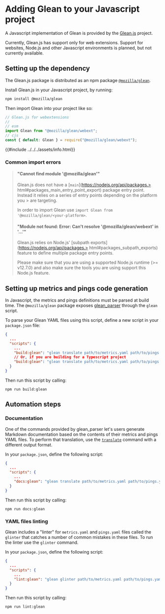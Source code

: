 # Adding Glean to your Javascript project

A Javascript implementation of Glean is provided by the [Glean.js]() project.

Currently, Glean.js has support only for web extensions. Support for websites, Node.js and
other Javascript environments is planned, but not currently available.

## Setting up the dependency

The Glean.js package is distributed as an npm package [`@mozilla/glean`](https://www.npmjs.com/package/@mozilla/glean).

Install Glean.js in your Javascript project, by running:

```bash
npm install @mozilla/glean
```

Then import Glean into your project like so:

```js
// Glean.js for webextensions
//
// esm
import Glean from "@mozilla/glean/webext";
// cjs
const { default: Glean } = require("@mozilla/glean/webext");
```

{{#include ../../../assets/info.html}}

### Common import errors

> #### "Cannot find module '@mozilla/glean'"
>
> Glean.js does not have a [`main`](https://nodejs.org/api/packages.> html#packages_main_entry_point_export)
> package entry point. Instead it relies on a series of entry points depending on the platform you > are
> targeting.
> 
> In order to import Glean use `import Glean from '@mozilla/glean/<your-platform>`.
> 
> #### "Module not found: Error: Can't resolve '@mozilla/glean/webext' in '...'"
> 
> Glean.js relies on Node.js' [subpath exports](https://nodejs.org/api/packages.> html#packages_subpath_exports)
> feature to define multiple package entry points.
> 
> Please make sure that you are using a supported Node.js runtime (>= v12.7.0) and also make sure
> the tools you are using support this Node.js feature.

## Setting up metrics and pings code generation

In Javascript, the metrics and pings definitions must be parsed at build time. The `@mozilla/glean`
package exposes [glean_parser]() through the `glean` script.

To parse your Glean YAML files using this script, define a new script in your `package.json` file:

```json
{
  ...
  "scripts": {
    ...
    "build:glean": "glean translate path/to/metrics.yaml path/to/pings.yaml -f javascript -o path/to/generated",
    // Or, if you are building for a Typescript project
    "build:glean": "glean translate path/to/metrics.yaml path/to/pings.yaml -f typescript -o path/to/generated"
  }
}
```

Then run this script by calling:

```
npm run build:glean
```

## Automation steps

### Documentation

One of the commands provided by glean_parser let's users generate Markdown documentation based
on the contents of their metrics and pings YAML files. To perform that translation, use the
[`translate`]() command with a different output format.

In your `package.json`, define the following script:

```json
{
  ...
  "scripts": {
    ...
    "docs:glean": "glean translate path/to/metrics.yaml path/to/pings.yaml -f markdown -o path/to/docs",
  }
}
```

Then run this script by calling:

```
npm run docs:glean
```

### YAML files linting

Glean includes a "linter" for `metrics.yaml` and `pings.yaml` files called the `glinter` that
catches a number of common mistakes in these files. To run the linter use the `glinter` command.

In your `package.json`, define the following script:

```json
{
  ...
  "scripts": {
    ...
    "lint:glean": "glean glinter path/to/metrics.yaml path/to/pings.yaml",
  }
}
```

Then run this script by calling:

```
npm run lint:glean
```
